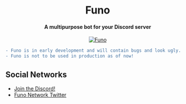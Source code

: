 <h1 align="center">Funo</h1>

<h4 align="center">A multipurpose bot for your Discord server</h4>

<p align="center">
  <a href="https://discordbots.org/bot/332971222897786892" >
    <img src="https://discordbots.org/api/widget/332971222897786892.svg" alt="Funo"/>
  </a>
</p>

```diff
- Funo is in early development and will contain bugs and look ugly. 
- Funo is not to be used in production as of now!
```

## Social Networks
- [Join the Discord!](https://discord.gg/UwszqWM)
- [Funo Network Twitter](https://twitter.com/FunoNetwork)
